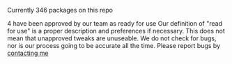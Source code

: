 Currently 346 packages on this repo

4 have been approved by our team as ready for use
   Our definition of "read for use" is a proper description and preferences if necessary. This does not mean that unapproved tweaks are unuseable.
   We do not check for bugs, nor is our process going to be accurate all the time. Please report bugs by [contacting me](../contact.html)
